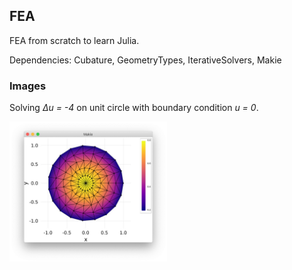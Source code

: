 ## FEA

FEA from scratch to learn Julia.

Dependencies: Cubature, GeometryTypes, IterativeSolvers, Makie

### Images

Solving _Δu = -4_ on unit circle with boundary condition _u = 0_.

<img src="images/screenshot2.jpg" width="50%">
